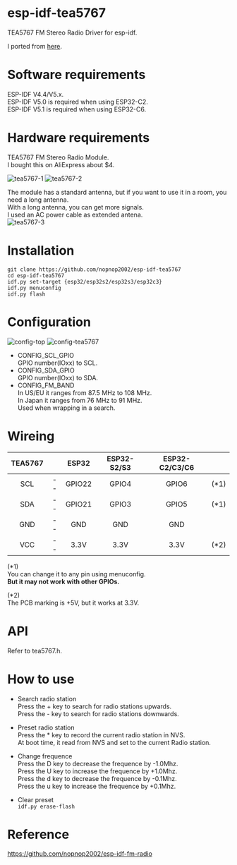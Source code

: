 # esp-idf-tea5767
TEA5767 FM Stereo Radio Driver for esp-idf.

I ported from [here](https://github.com/andykarpov/TEA5767).   

# Software requirements
ESP-IDF V4.4/V5.x.   
ESP-IDF V5.0 is required when using ESP32-C2.   
ESP-IDF V5.1 is required when using ESP32-C6.   

# Hardware requirements   
TEA5767 FM Stereo Radio Module.   
I bought this on AliExpress about $4.   

![tea5767-1](https://user-images.githubusercontent.com/6020549/146292319-adf96f9a-f076-4b4f-be9f-2a2928c0b92f.JPG)
![tea5767-2](https://user-images.githubusercontent.com/6020549/146292325-c70aaddb-6f61-45ca-8de3-42ba3f375876.JPG)

The module has a standard antenna, but if you want to use it in a room, you need a long antenna.   
With a long antenna, you can get more signals.   
I used an AC power cable as extended antena.   
![tea5767-3](https://user-images.githubusercontent.com/6020549/146294473-9b514cf8-ca94-49d8-a723-ec67185ec119.JPG)


# Installation
```
git clone https://github.com/nopnop2002/esp-idf-tea5767
cd esp-idf-tea5767
idf.py set-target {esp32/esp32s2/esp32s3/esp32c3}
idf.py menuconfig
idf.py flash
```

# Configuration   

![config-top](https://user-images.githubusercontent.com/6020549/146292879-4be4bc9b-6a2e-4cb9-b0a8-bdad5fae8615.jpg)
![config-tea5767](https://user-images.githubusercontent.com/6020549/146292884-e29e45a4-4f99-4314-bb20-4f03bacbe2f7.jpg)

- CONFIG_SCL_GPIO   
 GPIO number(IOxx) to SCL.
- CONFIG_SDA_GPIO   
 GPIO number(IOxx) to SDA.
- CONFIG_FM_BAND   
 In US/EU it ranges from 87.5 MHz to 108 MHz.   
 In Japan it ranges from 76 MHz to 91 MHz.   
 Used when wrapping in a search.   

# Wireing

|TEA5767||ESP32|ESP32-S2/S3|ESP32-C2/C3/C6||
|:-:|:-:|:-:|:-:|:-:|:-:|
|SCL|--|GPIO22|GPIO4|GPIO6|(*1)|
|SDA|--|GPIO21|GPIO3|GPIO5|(*1)|
|GND|--|GND|GND|GND||
|VCC|--|3.3V|3.3V|3.3V|(*2)|

(*1)   
You can change it to any pin using menuconfig.   
__But it may not work with other GPIOs.__

(*2)   
The PCB marking is +5V, but it works at 3.3V.   


# API
Refer to tea5767.h.   

# How to use   

- Search radio station   
 Press the + key to search for radio stations upwards.   
 Press the - key to search for radio stations downwards.   

- Preset radio station   
 Press the * key to record the current radio station in NVS.   
 At boot time, it read from NVS and set to the current Radio station.   

- Change frequence   
 Press the D key to decrease the frequence by -1.0Mhz.   
 Press the U key to increase the frequence by +1.0Mhz.   
 Press the d key to decrease the frequence by -0.1Mhz.   
 Press the u key to increase the frequence by +0.1Mhz.   

- Clear preset   
 ```idf.py erase-flash```   


# Reference   
https://github.com/nopnop2002/esp-idf-fm-radio
